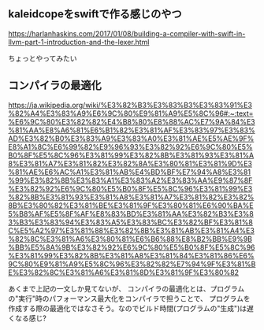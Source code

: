 ## kaleidcopeをswiftで作る感じのやつ

https://harlanhaskins.com/2017/01/08/building-a-compiler-with-swift-in-llvm-part-1-introduction-and-the-lexer.html

ちょっとやってみたい

## コンパイラの最適化

https://ja.wikipedia.org/wiki/%E3%82%B3%E3%83%B3%E3%83%91%E3%82%A4%E3%83%A9%E6%9C%80%E9%81%A9%E5%8C%96#:~:text=%E6%9C%80%E3%82%82%E4%B8%80%E8%88%AC%E7%9A%84%E3%81%AA%E8%A6%81%E6%B1%82%E3%81%AF%E3%83%97%E3%83%AD%E3%82%B0%E3%83%A9%E3%83%A0%E3%81%AE%E5%AE%9F%E8%A1%8C%E6%99%82%E9%96%93%E3%82%92%E6%9C%80%E5%B0%8F%E5%8C%96%E3%81%99%E3%82%8B%E3%81%93%E3%81%A8%E3%81%A7%E3%81%82%E3%82%8A%E3%80%81%E3%81%9D%E3%81%AE%E6%AC%A1%E3%81%AB%E4%BD%BF%E7%94%A8%E3%81%99%E3%82%8B%E3%83%A1%E3%83%A2%E3%83%AA%E9%87%8F%E3%82%92%E6%9C%80%E5%B0%8F%E5%8C%96%E3%81%99%E3%82%8B%E3%81%93%E3%81%A8%E3%81%A7%E3%81%82%E3%82%8B%E3%80%82%E3%81%BE%E3%81%9F%E3%80%81%E6%90%BA%E5%B8%AF%E5%8F%AF%E8%83%BD%E3%81%AA%E3%82%B3%E3%83%B3%E3%83%94%E3%83%A5%E3%83%BC%E3%82%BF%E3%81%8C%E5%A2%97%E3%81%88%E3%82%8B%E3%81%AB%E3%81%A4%E3%82%8C%E3%81%A6%E3%80%81%E6%B6%88%E8%B2%BB%E9%9B%BB%E5%8A%9B%E3%82%92%E6%9C%80%E5%B0%8F%E5%8C%96%E3%81%99%E3%82%8B%E3%81%A8%E3%81%84%E3%81%86%E6%9C%80%E9%81%A9%E5%8C%96%E3%82%82%E7%94%9F%E3%81%BE%E3%82%8C%E3%81%A6%E3%81%8D%E3%81%9F%E3%80%82

あくまで上記の一文しか見てないが、
コンパイラの最適化とは、プログラムの"実行"時のパフォーマンス最大化をコンパイラで担うことで、
プログラムを作成する際の最適化ではなさそう。なのでビルド時間(プログラムの"生成")は遅くなる感じ?
